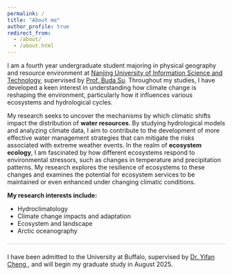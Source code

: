 ```yaml
---
permalink: /
title: "About me"
author_profile: true
redirect_from: 
  - /about/
  - /about.html
---
```


I am a fourth year undergraduate student majoring in physical geography and resource environment at [Nanjing University of Information Science and Technology](https://www.nuist.edu.cn), supervised by [Prof. Buda Su](https://www.researchgate.net/profile/Su-Buda). Throughout my studies, I have developed a keen interest in understanding how climate change is reshaping the environment, particularly how it influences various ecosystems and hydrological cycles. 

My research seeks to uncover the mechanisms by which climatic shifts impact the distribution of **water resources**. By studying hydrological models and analyzing climate data, I aim to contribute to the development of more effective water management strategies that can mitigate the risks associated with extreme weather events. In the realm of **ecosystem ecology**, I am fascinated by how different ecosystems respond to environmental stressors, such as changes in temperature and precipitation patterns. My research explores the resilience of ecosystems to these changes and examines the potential for ecosystem services to be maintained or even enhanced under changing climatic conditions.


**My research interests include:**
- Hydroclimatology
- Climate change impacts and adaptation
- Ecosystem and landscape
- Arctic oceanography
<div style="border-top: 3px solid #eee; margin: 20px 0;"></div>

I have been admitted to the University at Buffalo, supervised by [Dr. Yifan Cheng ](https://arts-sciences.buffalo.edu/earth-sciences/faculty-staff/faculty/cheng-yifan.html), and will begin my graduate study in August 2025.
